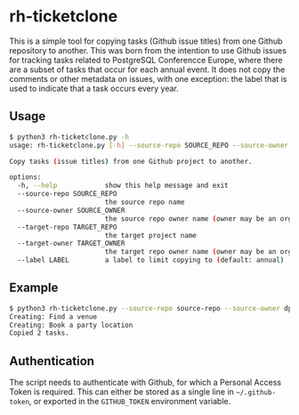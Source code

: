 # rh-ticketclone

This is a simple tool for copying tasks (Github issue titles) from one Github repository to another. This was born from 
the intention to use Github issues for tracking tasks related to PostgreSQL Conferencce Europe, where there are a 
subset of tasks that occur for each annual event. It does not copy the comments or other metadata on issues, with one
exception: the label that is used to indicate that a task occurs every year.

## Usage

```bash
$ python3 rh-ticketclone.py -h
usage: rh-ticketclone.py [-h] --source-repo SOURCE_REPO --source-owner SOURCE_OWNER --target-repo TARGET_REPO --target-owner TARGET_OWNER [--label LABEL]

Copy tasks (issue titles) from one Github project to another.

options:
  -h, --help            show this help message and exit
  --source-repo SOURCE_REPO
                        the source repo name
  --source-owner SOURCE_OWNER
                        the source repo owner name (owner may be an org or user)
  --target-repo TARGET_REPO
                        the target project name
  --target-owner TARGET_OWNER
                        the target repo owner name (owner may be an org or user)
  --label LABEL         a label to limit copying to (default: annual)

```

## Example

```bash
$ python3 rh-ticketclone.py --source-repo source-repo --source-owner dpage --target-repo target-repo --target-owner dpage 
Creating: Find a venue
Creating: Book a party location
Copied 2 tasks.
```

## Authentication

The script needs to authenticate with Github, for which a Personal Access Token is required. This can either be stored
as a single line in ```~/.github-token```, or exported in the ```GITHUB_TOKEN``` environment variable.